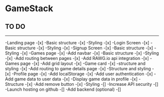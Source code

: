 # GameStack

## TO DO

---

-Landing page -[x]
-Basic structure -[x]
-Styling -[x]
-Login Screen -[x]
-Basic structure -[x]
-Styling -[x]
-Signup Screen -[x]
-Basic structure -[x]
-Styling -[x]
-Games page -[x]
-Add navbar -[x]
-Basic structure -[x]
-Styling -[x]
-Add routing between pages -[x]
-Add RAWG.io api integration -[x]
-Games page -[x]
-Add grid layout -[x]
-Game card -[x]
-structure and styling -[x]
-Add routing to game details page -[x]
-Structure and styling -[x]
-Profile page -[x]
-Add localStorage -[x]
-Add user authentication -[x]
-Add game data to user data -[x]
-Display game data in profile -[x]
-Structure -[x]
-Add remove button -[x]
-Styling -[]
-Increase API security -[]
-Launch hosting on github -[]
-Add backend (optional) -[]
